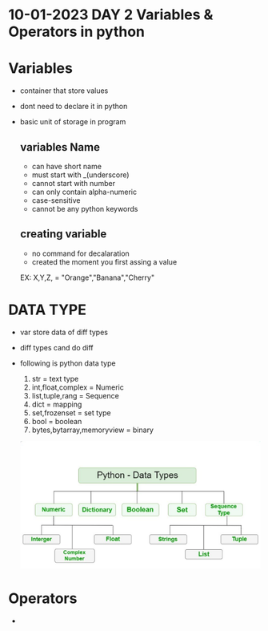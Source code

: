  # 10-01-2023    DAY 2  Variables & Operators in python 

 # Variables
 - container that store values
 - dont need to declare it in python
 - basic unit of storage in program

    ## variables Name
    - can have short name
    - must start with _(underscore)
    - cannot start with number
    - can only contain alpha-numeric
    - case-sensitive
    - cannot be any python keywords

    ## creating variable
    - no command for decalaration
    - created the moment you first assing a value

    EX: 
    X,Y,Z, = "Orange","Banana","Cherry"

# DATA TYPE
- var store data of diff types
- diff types cand do diff
- following is python data type
    1. str = text type
    2. int,float,complex = Numeric 
    3. list,tuple,rang = Sequence
    4. dict = mapping
    5. set,frozenset = set type
    6. bool = boolean
    7. bytes,bytarray,memoryview = binary

    ![Python data type](image.png)


 # Operators
 - 